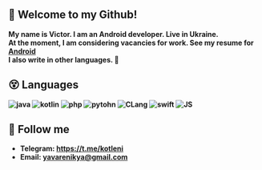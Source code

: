 ## 👋 Welcome to my Github!
<b>My name is Victor. I am an Android developer. Live in Ukraine.<br>
At the moment, I am considering vacancies for work. See my resume for <a href="https://cord-attraction-899.notion.site/Resume-9c591d0061cb40ab899cb87e520387da">Android</a><br>
I also write in other languages. 🤡
  
## 😵 Languages 

![java](https://img.shields.io/badge/-Java-070c0f)
![kotlin](https://img.shields.io/badge/-Kotlin-070c0f)
![php](https://img.shields.io/badge/-PHP-070c0f)
![pytohn](https://img.shields.io/badge/-Python-070c0f)
![CLang](https://img.shields.io/badge/-CLang-070c0f)
![swift](https://img.shields.io/badge/-Swift-070c0f)
![JS](https://img.shields.io/badge/-JS-070c0f)

## 🥳 Follow me
- Telegram: https://t.me/kotleni
- Email: yavarenikya@gmail.com 
  
<!-- 🤡: lol? -->
